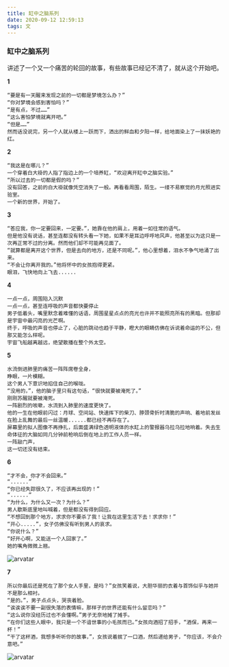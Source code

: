 ```yaml
---
title: 缸中之脑系列
date: 2020-09-12 12:59:13
tags: 文
---
```


<h3>缸中之脑系列</h3>
讲述了一个又一个痛苦的轮回的故事，有些故事已经记不清了，就从这个开始吧。

**1**

    “要是有一天醒来发现之前的一切都是梦境怎么办？”
    “你对梦境会感到害怕吗？”
    “是有点，不过……”
    “这么害怕梦境就离开吧。”
    “但是……”
    然而话没说完，另一个人就从楼上一跃而下，洒出的鲜血和夕阳一样，给地面染上了一抹妖艳的红。

**2**

    “我这是在哪儿？”
    一个穿着白大褂的人指了指边上的一个培养缸，“欢迎离开缸中之脑实验。”
    “所以过去的一切都是假的吗？”
    没有回答，之前的白大褂就像凭空消失了一般。再看看周围，陌生。一缕不易察觉的月光照进实验室。
    一个新的世界，开始了。

**3**

    “答应我，你一定要回来，一定要。”，她靠在他的肩上，用着一如往常的语气。
    但是他没有说话，甚至连都没有转头看一下她，如果不是耳边呼呼地风声，他甚至以为这只是一次再正常不过的分离。然而他们却不可能再见面了。
    “就算都是离开这个世界，但是去向的地方，还是不同呢。”，他心里想着，泪水不争气地涌了出来。
    “不会让你离开我的。”他将怀中的女孩抱得更紧。
    眼泪，飞快地向上飞去......

**4**

    一点一点，周围陷入沉默
    一点一点，甚至连呼吸的声音都快要停止
    男子低着头，嘴里默念着难懂的话语，周围星星点点的亮光也许并不能照亮所有的黑暗。但那却是宇宙中最闪亮的光芒啊。
    终于，呼吸的声音也停止了，心脏的跳动也趋于平静，瞪大的眼睛仿佛在诉说着命运的不公，但那又能怎么样呢。
    宇宙飞船越离越远，绝望散播在整个外太空。

**5**

    水流倒进肺里的痛苦一阵阵席卷全身，
    睁眼，一片模糊。
    这个男人下意识地掐住自己的喉咙。
    “没用的，”，他的脑子里只有这句话，“很快就要被淹死了。”
    刚刚苏醒就要被淹死。
    一阵剧烈的咳嗽，水流到入肺里的速度更快了。
    他的一生在他眼前闪过：月球、空间站、快速挥下的柴刀、脖颈骨折时清脆的声响、着地前发丝在脸上乱舞的最后一丝温暖......都已经不再存在了。
    屏幕里的拟人图像不再挣扎，后面盛满绿色透明液体的水缸上的警报器乌拉乌拉地响着。失去生命体征的大脑如同几分钟前枪响后倒在地上的工作人员一样。
    一阵敲门声，
    这一切还没有结束。

**6**

    “才不会，你才不会回来。”
    “......”
    “你已经失踪很久了，不应该再出现的！”
    “......”
    “为什么，为什么又一次？为什么？”
    男人歇斯底里地叫喊着，但是都没有得到回应。
    “不想回到那个地方，求求你不要杀了我！让我在这里生活下去！求求你！”
    “开心.....”，女子仿佛没有听到男人的哀求。
    “你说什么？”
    “好开心啊，又能送一个人回家了。”
    她的嘴角微微上翘。

![arvatar](https://dxyinme.github.io/images/knife.jpg)

**7**

```
所以你最后还是死在了那个女人手里，是吗？”女孩笑着说，大胆华丽的衣着与首饰似乎与她并不是那么相衬。
“是的。”，男子点点头，哭丧着脸。
“诶诶诶不要一副很失落的表情嘛，那样子的世界还能有什么留恋吗？”
“这么说你没经历过也不会懂啊。”男子无奈地摊了摊手。
“在你们这些人眼中，我只是一个不谙世事的小毛孩而已。”女孩向酒招了招手，“酒保，再来一杯！”
“干了这杯酒，我想多听听你的故事，”，女孩说着抿了一口酒，然后递给男子，“你应该，不会介意吧。”
```

![arvatar](https://dxyinme.github.io/images/wine.jpg)